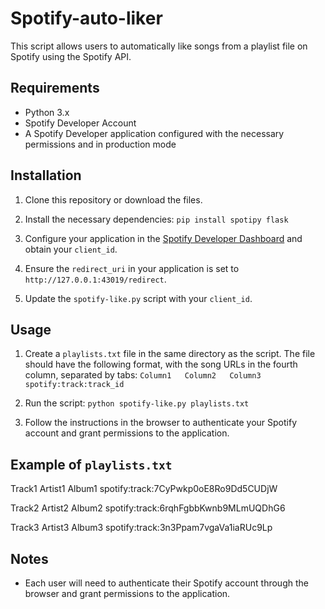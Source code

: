 # Spotify-auto-liker

This script allows users to automatically like songs from a playlist file on Spotify using the Spotify API.

## Requirements

- Python 3.x
- Spotify Developer Account
- A Spotify Developer application configured with the necessary permissions and in production mode

## Installation

1. Clone this repository or download the files.

2. Install the necessary dependencies:
   `pip install spotipy flask`

3. Configure your application in the [Spotify Developer Dashboard](https://developer.spotify.com/dashboard/login) and obtain your `client_id`.

4. Ensure the `redirect_uri` in your application is set to `http://127.0.0.1:43019/redirect`.

5. Update the `spotify-like.py` script with your `client_id`.

## Usage

1. Create a `playlists.txt` file in the same directory as the script. The file should have the following format, with the song URLs in the fourth column, separated by tabs:
   `Column1   Column2   Column3   spotify:track:track_id`

2. Run the script:
   `python spotify-like.py playlists.txt`

3. Follow the instructions in the browser to authenticate your Spotify account and grant permissions to the application.

## Example of `playlists.txt`

Track1  Artist1  Album1  spotify:track:7CyPwkp0oE8Ro9Dd5CUDjW

Track2  Artist2  Album2  spotify:track:6rqhFgbbKwnb9MLmUQDhG6

Track3  Artist3  Album3  spotify:track:3n3Ppam7vgaVa1iaRUc9Lp


## Notes
- Each user will need to authenticate their Spotify account through the browser and grant permissions to the application.


